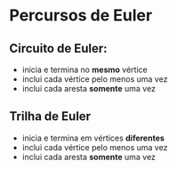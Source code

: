 # Percursos de Euler

## Circuito de Euler:

- inicia e termina no **mesmo** vértice
- inclui cada vértice pelo menos uma vez
- inclui cada aresta **somente** uma vez


## Trilha de Euler 

- inicia e termina em vértices **diferentes**
- inclui cada vértice pelo menos uma vez
- inclui cada aresta **somente** uma vez

